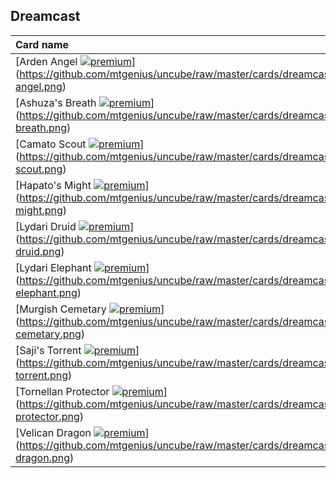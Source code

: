 ## Dreamcast

| Card name |
| :-------- |
| [Arden Angel [![premium](https://user-images.githubusercontent.com/343837/83360751-a631d080-a338-11ea-80c6-110971103bf4.png)](https://github.com/mtgenius/uncube)](https://github.com/mtgenius/uncube/raw/master/cards/dreamcast/arden-angel.png) |
| [Ashuza's Breath [![premium](https://user-images.githubusercontent.com/343837/83360751-a631d080-a338-11ea-80c6-110971103bf4.png)](https://github.com/mtgenius/uncube)](https://github.com/mtgenius/uncube/raw/master/cards/dreamcast/ashuzas-breath.png) |
| [Camato Scout [![premium](https://user-images.githubusercontent.com/343837/83360751-a631d080-a338-11ea-80c6-110971103bf4.png)](https://github.com/mtgenius/uncube)](https://github.com/mtgenius/uncube/raw/master/cards/dreamcast/camato-scout.png) |
| [Hapato's Might [![premium](https://user-images.githubusercontent.com/343837/83360751-a631d080-a338-11ea-80c6-110971103bf4.png)](https://github.com/mtgenius/uncube)](https://github.com/mtgenius/uncube/raw/master/cards/dreamcast/hapatos-might.png) |
| [Lydari Druid [![premium](https://user-images.githubusercontent.com/343837/83360751-a631d080-a338-11ea-80c6-110971103bf4.png)](https://github.com/mtgenius/uncube)](https://github.com/mtgenius/uncube/raw/master/cards/dreamcast/lydari-druid.png) |
| [Lydari Elephant [![premium](https://user-images.githubusercontent.com/343837/83360751-a631d080-a338-11ea-80c6-110971103bf4.png)](https://github.com/mtgenius/uncube)](https://github.com/mtgenius/uncube/raw/master/cards/dreamcast/lydari-elephant.png) |
| [Murgish Cemetary [![premium](https://user-images.githubusercontent.com/343837/83360751-a631d080-a338-11ea-80c6-110971103bf4.png)](https://github.com/mtgenius/uncube)](https://github.com/mtgenius/uncube/raw/master/cards/dreamcast/murgish-cemetary.png) |
| [Saji's Torrent [![premium](https://user-images.githubusercontent.com/343837/83360751-a631d080-a338-11ea-80c6-110971103bf4.png)](https://github.com/mtgenius/uncube)](https://github.com/mtgenius/uncube/raw/master/cards/dreamcast/sajis-torrent.png) |
| [Tornellan Protector [![premium](https://user-images.githubusercontent.com/343837/83360751-a631d080-a338-11ea-80c6-110971103bf4.png)](https://github.com/mtgenius/uncube)](https://github.com/mtgenius/uncube/raw/master/cards/dreamcast/tornellan-protector.png) |
| [Velican Dragon [![premium](https://user-images.githubusercontent.com/343837/83360751-a631d080-a338-11ea-80c6-110971103bf4.png)](https://github.com/mtgenius/uncube)](https://github.com/mtgenius/uncube/raw/master/cards/dreamcast/velican-dragon.png) |
